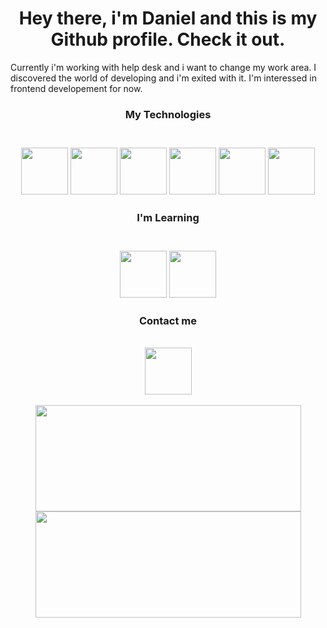
<h1 align="center">Hey there, i'm Daniel and this is my Github profile. Check it out.</h1>
<p>
  Currently i'm working with help desk and i want to change my work area. 
  I discovered the world of developing and i'm exited with it.
  I'm interessed in frontend developement for now.
</p>

<h3 align = "center">My Technologies<h3>
  <br>
<div align="center">
  
  <img width="75px" height="75px" src="https://cdn.jsdelivr.net/gh/devicons/devicon/icons/html5/html5-plain-wordmark.svg" />
  <img width="75px" height="75px" src="https://cdn.jsdelivr.net/gh/devicons/devicon/icons/css3/css3-plain-wordmark.svg" />
  <img width="75px" height="75px" src="https://cdn.jsdelivr.net/gh/devicons/devicon/icons/mysql/mysql-original-wordmark.svg" />
  <img width="75px" height="75px" src="https://cdn.jsdelivr.net/gh/devicons/devicon/icons/javascript/javascript-original.svg" />
  <img width="75px" height="75px" src="https://cdn.jsdelivr.net/gh/devicons/devicon/icons/java/java-original-wordmark.svg" />
  <img width="75px" height="75px" src="https://cdn.jsdelivr.net/gh/devicons/devicon/icons/ubuntu/ubuntu-plain-wordmark.svg" />
                          
 </div>

<h3 align = "center">I'm Learning<h3>
  <br>
<div align="center">
  <img width="75px" height="75px" src="https://cdn.jsdelivr.net/gh/devicons/devicon/icons/react/react-original-wordmark.svg" />
  <img width="75px" height="75px" src="https://cdn.jsdelivr.net/gh/devicons/devicon/icons/nextjs/nextjs-original-wordmark.svg" />                 
</div>

<h3 align = "center">Contact me</h3>
  <br>
<div align="center">
  <a  href = 'https://www.linkedin.com/in/daniel-miranda97/'>
    <img width="75px" height="75px" src="https://cdn.jsdelivr.net/gh/devicons/devicon/icons/linkedin/linkedin-original-wordmark.svg" />
  </a>
</div>
<br>
<div style="display: inline_block;" align="center">
  <a href="https://github.com/GonayTwo">
  <img width="425em" height="170em" src="https://github-readme-stats.vercel.app/api?username=GonayTwo&show_icons=true&theme=github_dark&include_all_commits=true&count_private=true"/>
    
  <img width="425em" height="170em" src="https://github-readme-stats.vercel.app/api/top-langs/?username=GonayTwo&langs_count=7&theme=github_dark&layout=compact"/>
</div>  
  
  
  
  
  
  
  
  
  
  
  
  
  
  
  
  
  
  
  
<!--### Hi there 👋-->

<!--
**GonayTwo/GonayTwo** is a ✨ _special_ ✨ repository because its `README.md` (this file) appears on your GitHub profile.

Here are some ideas to get you started:

- 🔭 I’m currently working on ...
- 🌱 I’m currently learning ...
- 👯 I’m looking to collaborate on ...
- 🤔 I’m looking for help with ...
- 💬 Ask me about ...
- 📫 How to reach me: ...
- 😄 Pronouns: ...
- ⚡ Fun fact: ...
-->
